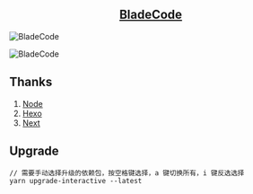 <h2 align="center">
    <a href="https://www.incoder.org">BladeCode</a>
</h2>

![BladeCode](https://travis-ci.com/BladeCode/BladeCode.github.io.svg?branch=dev)

![BladeCode](https://github.com/BladeCode/BladeCode.github.io/actions/workflows/action.yml/badge.svg?branch=dev)

## Thanks

1. [Node](https://nodejs.org)
2. [Hexo](https://hexo.io)
3. [Next](https://github.com/theme-next/hexo-theme-next)

## Upgrade

```node
// 需要手动选择升级的依赖包，按空格键选择，a 键切换所有，i 键反选选择
yarn upgrade-interactive --latest
```
